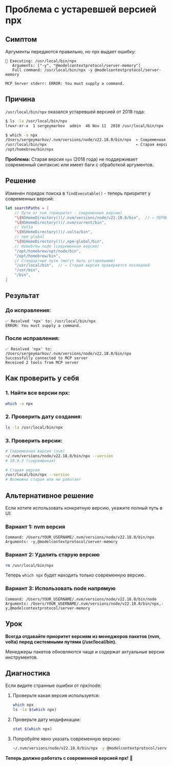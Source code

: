 # Проблема с устаревшей версией npx

## Симптом

Аргументы передаются правильно, но npx выдает ошибку:

```
🚀 Executing: /usr/local/bin/npx
   Arguments: ["-y", "@modelcontextprotocol/server-memory"]
   Full command: /usr/local/bin/npx -y @modelcontextprotocol/server-memory

MCP Server stderr: ERROR: You must supply a command.
```

## Причина

`/usr/local/bin/npx` оказался устаревшей версией от 2018 года:

```bash
$ ls -la /usr/local/bin/npx
lrwxr-xr-x  1 sergeymarkov  admin  46 Nov 11  2018 /usr/local/bin/npx -> /usr/local/lib/node_modules/npm/bin/npx-cli.js

$ which -a npx
/Users/sergeymarkov/.nvm/versions/node/v22.18.0/bin/npx  ← Современная версия
/usr/local/bin/npx                                       ← Старая версия (2018)
/opt/homebrew/bin/npx
```

**Проблема:** Старая версия `npx` (2018 года) не поддерживает современный синтаксис или имеет баги с обработкой аргументов.

## Решение

Изменен порядок поиска в `findExecutable()` - теперь приоритет у современных версий:

```swift
let searchPaths = [
    // Пути от nvm (приоритет - современные версии)
    "\(NSHomeDirectory())/.nvm/versions/node/v22.18.0/bin",  // ← ПЕРВЫЙ!
    "\(NSHomeDirectory())/.nvm/current/bin",
    // Volta
    "\(NSHomeDirectory())/.volta/bin",
    // npm global
    "\(NSHomeDirectory())/.npm-global/bin",
    // Homebrew node (современная версия)
    "/opt/homebrew/opt/node/bin",
    "/opt/homebrew/bin",
    // Стандартные пути (могут быть устаревшими)
    "/usr/local/bin",  // ← Старая версия проверяется последней
    "/usr/bin",
    "/bin",
]
```

## Результат

### До исправления:
```
✅ Resolved 'npx' to: /usr/local/bin/npx
ERROR: You must supply a command.
```

### После исправления:
```
✅ Resolved 'npx' to: /Users/sergeymarkov/.nvm/versions/node/v22.18.0/bin/npx
Successfully connected to MCP server
Received 2 tools from MCP server
```

## Как проверить у себя

### 1. Найти все версии npx:
```bash
which -a npx
```

### 2. Проверить дату создания:
```bash
ls -la /usr/local/bin/npx
```

### 3. Проверить версии:
```bash
# Современная версия (nvm)
~/.nvm/versions/node/v22.18.0/bin/npx --version
# 10.9.3 (современная)

# Старая версия
/usr/local/bin/npx --version
# Возможно старая или не работает
```

## Альтернативное решение

Если хотите использовать конкретную версию, укажите полный путь в UI:

### Вариант 1: nvm версия
```
Command: /Users/YOUR_USERNAME/.nvm/versions/node/v22.18.0/bin/npx
Arguments: -y,@modelcontextprotocol/server-memory
```

### Вариант 2: Удалить старую версию
```bash
rm /usr/local/bin/npx
```

Теперь `which npx` будет находить только современную версию.

### Вариант 3: Использовать node напрямую
```
Command: /Users/YOUR_USERNAME/.nvm/versions/node/v22.18.0/bin/node
Arguments: /Users/YOUR_USERNAME/.nvm/versions/node/v22.18.0/bin/npx,-y,@modelcontextprotocol/server-memory
```

## Урок

**Всегда отдавайте приоритет версиям из менеджеров пакетов (nvm, volta) перед системными путями (/usr/local/bin).**

Менеджеры пакетов обновляются чаще и содержат актуальные версии инструментов.

## Диагностика

Если видите странные ошибки от npx/node:

1. Проверьте какая версия используется:
   ```bash
   which npx
   ls -la $(which npx)
   ```

2. Проверьте дату модификации:
   ```bash
   stat $(which npx)
   ```

3. Попробуйте явно указать современную версию:
   ```bash
   ~/.nvm/versions/node/v22.18.0/bin/npx -y @modelcontextprotocol/server-memory
   ```

**Теперь должно работать с современной версией npx!** 🎉

